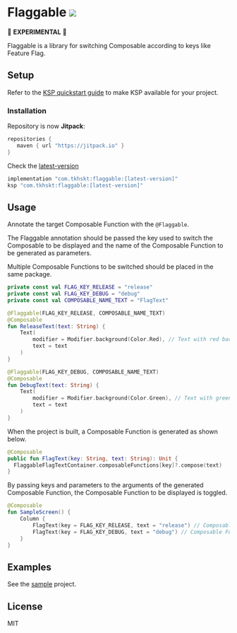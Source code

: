 # Flaggable [![](https://jitpack.io/v/com.tkhskt/flaggable.svg)](https://jitpack.io/#com.tkhskt/flaggable)

🚧 **EXPERIMENTAL** 🚧

Flaggable is a library for switching Composable according to keys like Feature Flag.

## Setup

Refer to the [KSP quickstart guide](https://kotlinlang.org/docs/ksp-quickstart.html) to make KSP
available for your project.

### Installation

Repository is now **Jitpack**:

```gradle
repositories {
   maven { url "https://jitpack.io" }
}
```

Check the [latest-version](https://jitpack.io/#com.tkhskt/flaggable)

```gradle
implementation "com.tkhskt:flaggable:[latest-version]"
ksp "com.tkhskt:flaggable:[latest-version]"
```

## Usage

Annotate the target Composable Function with the `@Flaggable`.

The Flaggable annotation should be passed the key used to switch the Composable to be displayed and the name of the Composable Function to be generated as parameters.

Multiple Composable Functions to be switched should be placed in the same package.

```kotlin
private const val FLAG_KEY_RELEASE = "release"
private const val FLAG_KEY_DEBUG = "debug"
private const val COMPOSABLE_NAME_TEXT = "FlagText"

@Flaggable(FLAG_KEY_RELEASE, COMPOSABLE_NAME_TEXT)
@Composable
fun ReleaseText(text: String) {
    Text(
        modifier = Modifier.background(Color.Red), // Text with red background color
        text = text
    )
}

@Flaggable(FLAG_KEY_DEBUG, COMPOSABLE_NAME_TEXT)
@Composable
fun DebugText(text: String) {
    Text(
        modifier = Modifier.background(Color.Green), // Text with green background color
        text = text
    )
}
```

When the project is built, a Composable Function is generated as shown below.

```kotlin
@Composable
public fun FlagText(key: String, text: String): Unit {
  FlaggableFlagTextContainer.composableFunctions[key]?.compose(text)
}
```

By passing keys and parameters to the arguments of the generated Composable Function, the Composable Function to be displayed is toggled.

```kotlin
@Composable
fun SampleScreen() {
    Column {
        FlagText(key = FLAG_KEY_RELEASE, text = "release") // Composable Function with red background is executed
        FlagText(key = FLAG_KEY_DEBUG, text = "debug") // Composable Function with green background is executed
    }
}
```

## Examples

See the [sample](./sample) project.

## License

MIT
